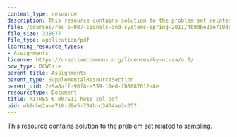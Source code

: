 ```yaml
---
content_type: resource
description: This resource contains solution to the problem set related to sampling.
file: /courses/res-6-007-signals-and-systems-spring-2011/4b9dbe2ae710d9e5704bc3404ae3c057_MITRES_6_007S11_hw16_sol.pdf
file_size: 338077
file_type: application/pdf
learning_resource_types:
- Assignments
license: https://creativecommons.org/licenses/by-nc-sa/4.0/
ocw_type: OCWFile
parent_title: Assignments
parent_type: SupplementalResourceSection
parent_uid: 2e9a8aff-96f8-e559-11ed-fb8887012a8e
resourcetype: Document
title: MITRES_6_007S11_hw16_sol.pdf
uid: 4b9dbe2a-e710-d9e5-704b-c3404ae3c057
---
```

This resource contains solution to the problem set related to sampling.